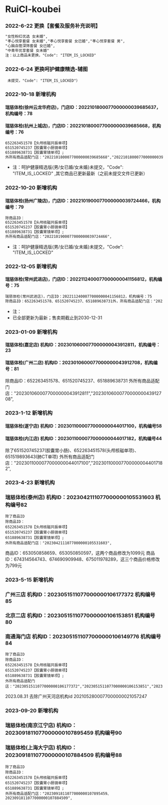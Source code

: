 # RuiCI-koubei

### 2022-6-22 更换【套餐及服务补充说明】
```html
"女性粉红优选 女未婚",
"孝心悦享套餐 女未婚","孝心悦享套餐 女已婚","孝心悦享套餐 男",
"心脑血管深筛套餐 女已婚",
"中青年优享套餐 女未婚"
注：以上商品未更换，"Code": "ITEM_IS_LOCKED"
```


### 2022-6-24 更换呵护健康精选-辅图

``` 未提交，"Code": "ITEM_IS_LOCKED"）```


### 2022-10-18 新增机构
#### 瑞慈体检(徐州云龙华府店)，门店ID：2022101800077000000039685637，机构编号：78
#### 瑞慈体检(杭州上城店)，门店ID：2022101800077000000039685668，机构编号：76
``` html
652263451578【头颅核磁共振单项】
651520745237【胶囊胃小肠镜单项】
651889638731【胶囊胃镜单项】;
外所有商品适配门店："2022101800077000000039685668","2022101800077000000039685637",
```
* 注：呵护健康精选版{男/女已婚/女未婚}未提交，"Code": "ITEM_IS_LOCKED" ,其它商品已更新最新（之前未提交文件已更新）



### 2022-10-20 新增机构
#### 瑞慈体检(扬州广陵店)，门店ID：2022101900077000000039724466，机构编号：79
```html
除商品ID：
652263451578【头颅核磁共振单项】
651520745237【胶囊胃小肠镜单项】
651889638731【胶囊胃镜单项】;
外所有商品适配门店："2022101900077000000039724466",
```
* 注：呵护健康精选版{男/女已婚/女未婚}未提交，"Code": "ITEM_IS_LOCKED" 



### 2022-12-05 新增机构
#### 瑞慈体检(常州武进店)，门店ID：2022112400077000000041156812，机构编号：75
```html
瑞慈体检(常州武进店)，门店ID：2022112400077000000041156812，机构编号：75
除商品ID：652263451578、651520745237、651889638731外，所有商品适配门店："2022112400077000000041156812",
```
* 注：
* 已全部更新为最新；售卖期截止到2030-12-31



### 2023-01-09 新增机构
#### 瑞慈体检(嘉定店)		机构ID：2023010600077000000043912811，机构编号：23
#### 瑞慈体检(广州二店)	机构ID：2023010600077000000043912708，机构编号：81
除商品ID：652263451578、651520745237、651889638731
外所有商品适配门店："2023010600077000000043912811","2023010600077000000043912708",


### 2023-1-12 新增机构
#### 瑞慈体检(遂宁店)		机构ID：2023011000077000000044017100，机构编号58
#### 瑞慈体检(内江店)		机构ID：2023011000077000000044017182，机构编号44
除了651520745237(胶囊胃小肠)、652263451578(头颅核磁单项)、651519893643(肺CT单项)
外所有商品适配门店："2023011000077000000044017100","2023011000077000000044017182",


### 2023-4-23 新增机构
### 瑞慈体检(泰州店)         机构ID：2023042111077000000105531603 机构编号82
```
除了商品ID 
除商品ID：
652263451578【头颅核磁共振单项】
651520745237【胶囊胃小肠镜单项】
651889638731【胶囊胃镜单项】;
外所有商品适配门店："2023042111077000000105531603",
```

商品ID：653050858659、653050850597，这两个商品修改为1099元
商品ID：674314564743、674690909948、675011978289，这三个商品价格修改为799元



### 2023-5-15 新增机构
### 广州三店                 机构ID：2023051511077000000106177372 机构编号 85
### 北京二店                 机构ID：2023051511077000000106153851 机构编号 80
### 南通海门店               机构ID：2023051511077000000106149776 机构编号 84

```
除了商品ID 
除商品ID：
652263451578【头颅核磁共振单项】
651520745237【胶囊胃小肠镜单项】
651889638731【胶囊胃镜单项】;
外所有商品适配门店："2023051511077000000106177372","2023051511077000000106153851","2023051511077000000106149776"

```
2023.08.31 去除广州天河店机构id 2021052800077000000021057247



### 2023-09-20 新增机构
### 瑞慈体检(南京江宁店)         机构ID：2023091811077000000107895459 机构编号90
### 瑞慈体检(上海大宁店)         机构ID：2023091811077000000107884509 机构编号88

```
除了商品ID 
除商品ID：
652263451578【头颅核磁共振单项】
651520745237【胶囊胃小肠镜单项】
651889638731【胶囊胃镜单项】;
外所有商品适配门店："2023091811077000000107895459、2023091811077000000107884509",
```